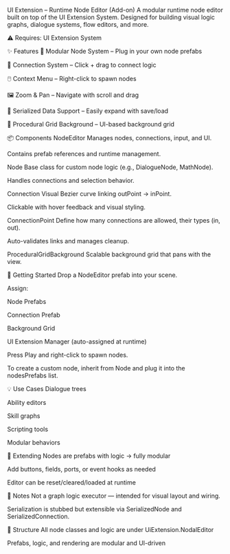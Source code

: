 UI Extension – Runtime Node Editor (Add-on)
A modular runtime node editor built on top of the UI Extension System. Designed for building visual logic graphs, dialogue systems, flow editors, and more.

⚠️ Requires: UI Extension System

✨ Features
🧱 Modular Node System – Plug in your own node prefabs

🔌 Connection System – Click + drag to connect logic

🖱️ Context Menu – Right-click to spawn nodes

🖼️ Zoom & Pan – Navigate with scroll and drag

🧩 Serialized Data Support – Easily expand with save/load

🎨 Procedural Grid Background – UI-based background grid

📦 Components
NodeEditor
Manages nodes, connections, input, and UI.

Contains prefab references and runtime management.

Node
Base class for custom node logic (e.g., DialogueNode, MathNode).

Handles connections and selection behavior.

Connection
Visual Bezier curve linking outPoint → inPoint.

Clickable with hover feedback and visual styling.

ConnectionPoint
Define how many connections are allowed, their types (in, out).

Auto-validates links and manages cleanup.

ProceduralGridBackground
Scalable background grid that pans with the view.

🚀 Getting Started
Drop a NodeEditor prefab into your scene.

Assign:

Node Prefabs

Connection Prefab

Background Grid

UI Extension Manager (auto-assigned at runtime)

Press Play and right-click to spawn nodes.

To create a custom node, inherit from Node and plug it into the nodesPrefabs list.

💡 Use Cases
Dialogue trees

Ability editors

Skill graphs

Scripting tools

Modular behaviors

🧩 Extending
Nodes are prefabs with logic → fully modular

Add buttons, fields, ports, or event hooks as needed

Editor can be reset/cleared/loaded at runtime

📝 Notes
Not a graph logic executor — intended for visual layout and wiring.

Serialization is stubbed but extensible via SerializedNode and SerializedConnection.

📂 Structure
All node classes and logic are under UiExtension.NodalEditor

Prefabs, logic, and rendering are modular and UI-driven

